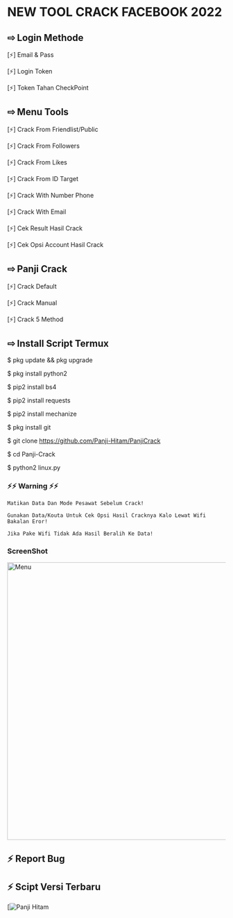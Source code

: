 # NEW TOOL CRACK FACEBOOK 2022

## ⇨  Login Methode

[⚡] Email & Pass

[⚡] Login Token
  
[⚡] Token Tahan CheckPoint

## ⇨  Menu Tools

[⚡] Crack From Friendlist/Public
  
[⚡] Crack From Followers 

[⚡] Crack From Likes

[⚡] Crack From ID Target

[⚡] Crack With Number Phone

[⚡] Crack With Email

[⚡] Cek Result Hasil Crack

[⚡] Cek Opsi Account Hasil Crack

## ⇨ Panji Crack

[⚡] Crack Default
  
[⚡] Crack Manual  

[⚡] Crack 5 Method

## ⇨  Install Script Termux

$ pkg update && pkg upgrade

$ pkg install python2

$ pip2 install bs4

$ pip2 install requests

$ pip2 install mechanize

$ pkg install git



$ git clone https://github.com/Panji-Hitam/PanjiCrack

$ cd Panji-Crack

$ python2 linux.py

### ⚡⚡ Warning ⚡⚡
```
Matikan Data Dan Mode Pesawat Sebelum Crack!

Gunakan Data/Kouta Untuk Cek Opsi Hasil Cracknya Kalo Lewat Wifi Bakalan Eror!

Jika Pake Wifi Tidak Ada Hasil Beralih Ke Data! 
```

### ScreenShot
 <img src="https://github.com/Panji-Hitam/Panji-Hitam/blob/main/Screenshot_2021-12-31-16-55-20-05_84d3000e3f4017145260f7618db1d683.jpg" width="640" title="ScreenShot" alt="Menu">
</p>

## ⚡ Report Bug
## ⚡ Scipt Versi Terbaru

[![Panji Hitam](https://fb.me/HTTPCustomIndonesia)
